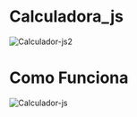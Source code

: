 # Calculadora_js
![Calculador-js2](https://user-images.githubusercontent.com/89351018/147366153-ef3bdada-1ca9-4dda-ab1d-bff011451538.gif)




# Como Funciona
![Calculador-js](https://user-images.githubusercontent.com/89351018/147366072-53784fea-0238-437d-8322-317dad38f872.gif)
